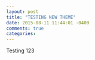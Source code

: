 ```yaml
---
layout: post
title: "TESTING NEW THEME"
date: 2015-08-11 11:44:01 -0400
comments: true
categories: 
---
```

Testing 123